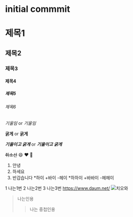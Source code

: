 # initial commmit

# 제목1
## 제목2
### 제목3
#### 제목4
##### 제목5
###### 제목6

*기울임* or _기울임_

**굵게** or __굵게__

***기울이고 굵게*** or ___기울이고 굵게___


~~취소선~~
:smile: :heart: :rocket:

1. 안녕
2. 하세요
3. 반갑습니다
    *하이
    +바이
    -헤이
*하하이
+바바이
-헤헤이

1 나는1번
2 나는2번
3 나는3번
<https://www.daum.net/>
![치오와](https://cdn.animaltoc.com/news/photo/202310/266_1351_4337.jpg)
> 나는인용
>> 나는 중첩인용
